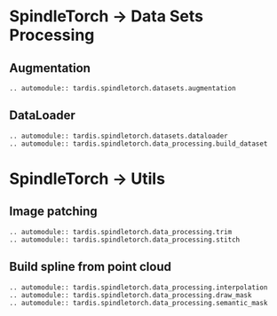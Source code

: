 # SpindleTorch -> Data Sets Processing
## Augmentation
```{eval-rst}
.. automodule:: tardis.spindletorch.datasets.augmentation
```

## DataLoader
```{eval-rst}
.. automodule:: tardis.spindletorch.datasets.dataloader
.. automodule:: tardis.spindletorch.data_processing.build_dataset
```

# SpindleTorch -> Utils
## Image patching
```{eval-rst}
.. automodule:: tardis.spindletorch.data_processing.trim
.. automodule:: tardis.spindletorch.data_processing.stitch
```

## Build spline from point cloud
```{eval-rst}
.. automodule:: tardis.spindletorch.data_processing.interpolation
.. automodule:: tardis.spindletorch.data_processing.draw_mask
.. automodule:: tardis.spindletorch.data_processing.semantic_mask
```
